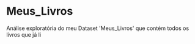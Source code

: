 # Meus_Livros
Análise exploratória do meu Dataset 'Meus_Livros' que contém todos os livros que já li
